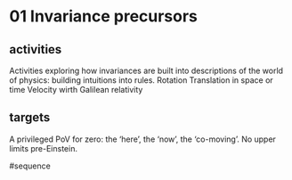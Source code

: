 # 01 Invariance precursors

## activities

Activities exploring how invariances are built into descriptions of the world of physics: building intuitions into rules.
Rotation
Translation in space or time
Velocity wirth Galilean relativity

## targets
A privileged PoV for zero: the ‘here’, the ‘now’, the ‘co-moving’. 
No upper limits pre-Einstein.



#sequence